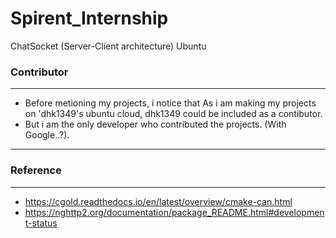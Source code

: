 # Spirent_Internship
ChatSocket (Server-Client architecture)
Ubuntu



### Contributor
------------------------------------------------

* Before metioning my projects, i notice that As i am making my projects on 'dhk1349's ubuntu cloud, dhk1349 could be included as a contibutor.
* But i am the only developer who contributed the projects. (With Google..?).


----------------------------------------------

### Reference
--------------------------------------------
* https://cgold.readthedocs.io/en/latest/overview/cmake-can.html
* https://nghttp2.org/documentation/package_README.html#development-status
